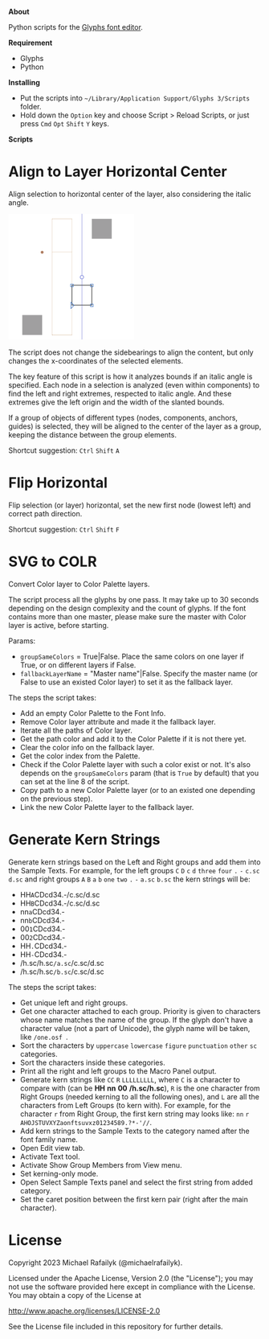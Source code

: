 **About**

Python scripts for the [Glyphs font editor](http://glyphsapp.com/).

**Requirement**

- Glyphs
- Python

**Installing**

- Put the scripts into `~/Library/Application Support/Glyphs 3/Scripts` folder.
- Hold down the `Option` key and choose Script > Reload Scripts, or just press `Cmd` `Opt` `Shift` `Y` keys.

**Scripts**

# Align to Layer Horizontal Center

Align selection to horizontal center of the layer, also considering the italic angle.

![](Images/AlignToLayerHorizontalCenter.gif)

The script does not change the sidebearings to align the content, but only changes the x-coordinates of the selected elements.

The key feature of this script is how it analyzes bounds if an italic angle is specified. Each node in a selection is analyzed (even within components) to find the left and right extremes, respected to italic angle. And these extremes give the left origin and the width of the slanted bounds.

If a group of objects of different types (nodes, components, anchors, guides) is selected, they will be aligned to the center of the layer as a group, keeping the distance between the group elements.

Shortcut suggestion: `Ctrl` `Shift` `A`

# Flip Horizontal

Flip selection (or layer) horizontal, set the new first node (lowest left) and correct path direction.

Shortcut suggestion: `Ctrl` `Shift` `F`

# SVG to COLR

Convert Color layer to Color Palette layers.

The script process all the glyphs by one pass. It may take up to 30 seconds depending on the design complexity and the count of glyphs. If the font contains more than one master, please make sure the master with Color layer is active, before starting.

Params:

- `groupSameColors` = True|False. Place the same colors on one layer if True, or on different layers if False.
- `fallbackLayerName` = "Master name"|False. Specify the master name (or False to use an existed Color layer) to set it as the fallback layer.

The steps the script takes:

- Add an empty Color Palette to the Font Info.
- Remove Color layer attribute and made it the fallback layer.
- Iterate all the paths of Color layer.
- Get the path color and add it to the Color Palette if it is not there yet.
- Clear the color info on the fallback layer.
- Get the color index from the Palette.
- Check if the Color Palette layer with such a color exist or not. It's also depends on the `groupSameColors` param (that is `True` by default) that you can set at the line 8 of the script.
- Copy path to a new Color Palette layer (or to an existed one depending on the previous step).
- Link the new Color Palette layer to the fallback layer.

# Generate Kern Strings

Generate kern strings based on the Left and Right groups and add them into the Sample Texts. For example, for the left groups `C` `D` `c` `d` `three` `four` `.` `-` `c.sc` `d.sc` and right groups `A` `B` `a` `b` `one` `two` `.` `-` `a.sc` `b.sc` the kern strings will be:

- HH`A`CDcd34.-/c.sc/d.sc
- HH`B`CDcd34.-/c.sc/d.sc
- nn`a`CDcd34.-
- nn`b`CDcd34.-
- 00`1`CDcd34.-
- 00`2`CDcd34.-
- HH`.`CDcd34.-
- HH`-`CDcd34.-
- /h.sc/h.sc`/a.sc`/c.sc/d.sc
- /h.sc/h.sc`/b.sc`/c.sc/d.sc

The steps the script takes:

- Get unique left and right groups.
- Get one character attached to each group. Priority is given to characters whose name matches the name of the group. If the glyph don't have a character value (not a part of Unicode), the glyph name will be taken, like `/one.osf `.
- Sort the characters by `uppercase` `lowercase` `figure` `punctuation` `other` `sc` categories.
- Sort the characters inside these categories.
- Print all the right and left groups to the Macro Panel output.
- Generate kern strings like `CC` `R` `LLLLLLLLL`, where `C` is a character to compare with (can be **HH** **nn** **00** **/h.sc/h.sc**), `R` is the one character from Right Groups (needed kerning to all the following ones), and `L` are all the characters from Left Groups (to kern with). For example, for the character `r` from Right Group, the first kern string may looks like: `nn` `r` `AHOJSTUVXYZaonftsuvxz01234589.?*-'//`.
- Add kern strings to the Sample Texts to the category named after the font family name.
- Open Edit view tab.
- Activate Text tool.
- Activate Show Group Members from View menu.
- Set kerning-only mode.
- Open Select Sample Texts panel and select the first string from added category.
- Set the caret position between the first kern pair (right after the main character).

# License

Copyright 2023 Michael Rafailyk (@michaelrafailyk).

Licensed under the Apache License, Version 2.0 (the "License"); you may not use the software provided here except in compliance with the License. You may obtain a copy of the License at

http://www.apache.org/licenses/LICENSE-2.0

See the License file included in this repository for further details.
